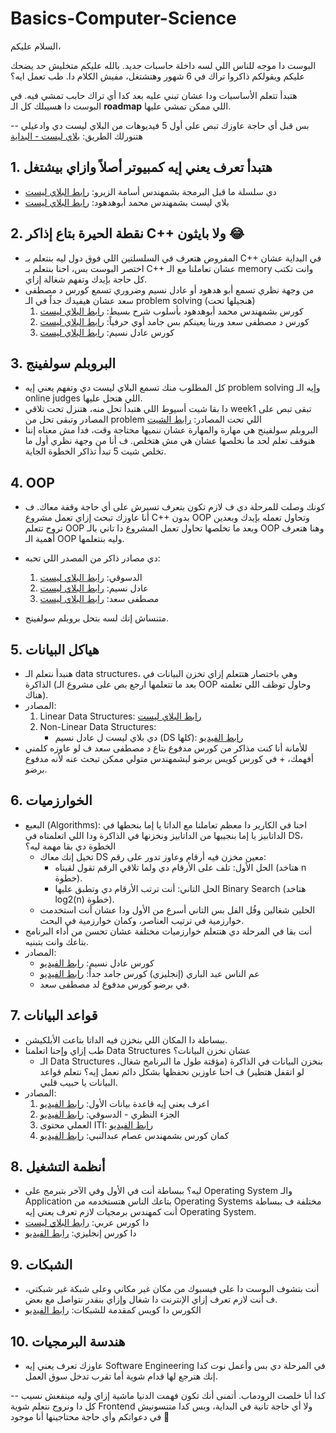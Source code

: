 # Basics-Computer-Science


السلام عليكم،

البوست دا موجه للناس اللي لسه داخلة حاسبات جديد. بالله عليكم متخليش حد يضحك عليكم ويقولكم ذاكروا تراك في 6 شهور وهتشتغل، مفيش الكلام دا. طب تعمل ايه؟

هتبدأ تتعلم الأساسيات ودا عشان تبني عليه بعد كدا أي تراك حابب تمشي فيه. في البوست دا هسيبلك كل الـ **roadmap** اللي ممكن تمشي عليها. 

-- بس قبل أي حاجة عاوزك تبص على أول 5 فيديوهات من البلاي ليست دي وادعيلي هتنورلك الطريق: 
[بلاي ليست - البداية](https://www.youtube.com/playlist?list=PLPt2dINI2MIYY3yqu4YDu2se2GCpcKBfB)

## 1. هتبدأ تعرف يعني إيه كمبيوتر أصلاً وازاي بيشتغل
   - دي سلسلة ما قبل البرمجة بشمهندس أسامة الزيرو: [رابط البلاي ليست](https://www.youtube.com/playlist?list=PLDoPjvoNmBAx8xKvAXpb6f0Urj98Xo7zg)
   - بلاي ليست بشمهندس محمد أبوهدهود: [رابط البلاي ليست](https://www.youtube.com/playlist?list=PL3X--QIIK-OHgMV2yBz3GLfM5d_5BxOSj)
## 2. نقطة الحيرة بتاع إذاكر C++ ولا بايثون 😂
   - المفروض هتعرف في السلسلتين اللي فوق دول ليه بنتعلم بـ C++ في البداية عشان اختصر البوست بس، احنا بنتعلم بـ C++ عشان تعاملنا مع الـ memory وانت تكتب كل حاجة بإيدك وتفهم شغالة إزاي.
   - من وجهة نظري تسمع أبو هدهود أو عادل نسيم وضروري تسمع كورس د مصطفى سعد عشان هيفيدك جداً في الـ problem solving (هنجيلها تحت)
     1. كورس بشمهندس محمد أبوهدهود بأسلوب شرح بسيط: [رابط البلاي ليست](https://www.youtube.com/playlist?list=PL3X--QIIK-OFIRbOHbOXbcfSAvw198lUy)
     2. كورس د مصطفى سعد وربنا يعينكم بس جامد أوي حرفياً: [رابط البلاي ليست](https://www.youtube.com/playlist?list=PLZNz7wrFA85CoVS1vy4dznhSsKe9eGQeL)
     3. كورس عادل نسيم: [رابط البلاي ليست](https://www.youtube.com/playlist?list=PLCInYL3l2AajFAiw4s1U4QbGszcQ-rAb3)

## 3. البروبلم سولفينج
   - كل المطلوب منك تسمع البلاي ليست دي وتفهم يعني إيه problem solving وإيه الـ online judges اللي هتحل عليها.
   - دا بقا شيت أسيوط اللي هتبدأ تحل منه، هتنزل تحت تلاقي week1 تبقى تبص على المصادر وتبقى تحل من problem اللي تحت المصادر: [رابط الشيت](https://docs.google.com/spreadsheets/d/1EbbsotAwb0zuuwxyzs8l2qh8twqw-sNcNbAjCK1kXaE/edit?gid=1883813926#gid=1883813926)
   - البروبلم سولفينج هي مهارة والمهارة عشان ننميها محتاجة وقت، فدا مش معناه إننا هنوقف تعلم لحد ما نخلصها عشان هي مش هتخلص. ف أنا من وجهة نظري أول ما تخلص شيت 5 تبدأ تذاكر الخطوة الجاية.

## 4. OOP
   - كونك وصلت للمرحلة دي ف لازم تكون بتعرف تسيرش على أي حاجة وقفة معاك. ف أنا عاوزك تبحث إزاي تعمل مشروع C++ بدون OOP وتحاول تعمله بإيدك وبعدين تروح تتعلم OOP وبعد ما تخلصها تحاول تعمل المشروع دا تاني بالـ OOP وهنا هتعرف أهمية الـ OOP وليه بنتعلمها.
   - دي مصادر ذاكر من المصدر اللي تحبه:
     1. الدسوقي: [رابط البلاي ليست](https://www.youtube.com/playlist?list=PL1DUmTEdeA6KLEvIO0NyrkT91BVle8BOU)
     2. عادل نسيم: [رابط البلاي ليست](https://www.youtube.com/playlist?list=PLCInYL3l2Aaiq1oLvi9TlWtArJyAuCVow)
     3. مصطفى سعد: [رابط البلاي ليست](https://www.youtube.com/playlist?list=PLPt2dINI2MIbMba7tpx3qvmgOsDlpITwG)

   - متنساش إنك لسه بتحل بروبلم سولفينج.

## 5. هياكل البيانات
   - هنبدأ نتعلم الـ data structures، وهي باختصار هتتعلم إزاي تخزن البيانات في الذاكرة (بعد ما تتعلمها ارجع بص على مشروع الـ OOP وحاول توظف اللي تعلمته هناك).
   - المصادر:
     1. Linear Data Structures: [رابط البلاي ليست](https://www.youtube.com/playlist...)
     2. Non-Linear Data Structures:
        - دي بلاي ليست ل عادل نسيم (DS كلها): [رابط الفيديو](https://www.youtube.com/watch?v=owCqVRbZlbg)
   - للأمانة أنا كنت مذاكر من كورس مدفوع بتاع د مصطفى سعد ف لو عاوزه كلمني أفهمك، + في كورس كويس برضو لبشمهندس متولي ممكن تبحث عنه لأنه مدفوع برضو.

## 6. الخوارزميات
   - البعبع (Algorithms): احنا في الكارير دا معظم تعاملنا مع الداتا يا إما بنحطها في الداتابيز يا إما بنجيبها من الداتابيز ونخزنها في الذاكرة ودا اللي اتعلمناه في DS، الخطوة دي بقا مهمة ليه؟
     - تخيل إنك معاك DS معين مخزن فيه أرقام وعاوز تدور على رقم:
       - الحل الأول: تلف على الأرقام دي ولما تلاقي الرقم تقول لقيناه (هتاخد n خطوة).
       - الحل التاني: أنت ترتب الأرقام دي وتطبق عليها Binary Search (هتاخد log2(n) خطوة).
     - الحلين شغالين وفُل الفل بس التاني أسرع من الأول ودا عشان أنت استخدمت خوارزمية في ترتيب العناصر، وكمان خوارزمية في البحث.
   - أنت بقا في المرحلة دي هتتعلم خوارزميات مختلفة عشان تحسن من أداء البرنامج بتاعك وانت بتبنيه.
   - المصادر:
     - كورس عادل نسيم: [رابط الفيديو](https://www.youtube.com/watch?v=owCqVRbZlbg)
     - عم الناس عبد الباري (إنجليزي) كورس جامد جداً: [رابط الفيديو](https://www.youtube.com/watch?v=0IAPZzGSbME)
     - في برضو كورس مدفوع لد مصطفى سعد.

## 7. قواعد البيانات
   - ببساطة دا المكان اللي بنخزن فيه الداتا بتاعت الأبلكيشن.
   - طب إزاي وإحنا اتعلمنا Data Structures عشان نخزن البيانات؟
     - الـ Data Structures بنخزن البيانات في الذاكرة (مؤقتة طول ما البرنامج شغال، لو اتقفل هتطير) ف احنا عاوزين نحفظها بشكل دائم نعمل إيه؟ نتعلم قواعد البيانات يا حبيب قلبي.
   - المصادر:
     1. اعرف يعني إيه قاعدة بيانات الأول: [رابط الفيديو](https://www.youtube.com/watch?v=GBeWKa1Lc6I&t=419s)
     2. الجزء النظري - الدسوقي: [رابط الفيديو](https://www.youtube.com/watch?v=yLc0Yp5QZlU)
     3. العملي محتوى ITI: [رابط الفيديو](https://www.youtube.com/watch?v=nUiuyejbemc)
     4. كمان كورس بشمهندس عصام عبدالنبي: [رابط الفيديو](https://www.youtube.com/watch?v=QO8DtgX5pnU)

## 8. أنظمة التشغيل
   - ليه؟ ببساطة أنت في الأول وفي الآخر بتبرمج على Operating System والـ Application بتاعك الناس هتستخدمه من Operating Systems مختلفة ف ببساطة أنت كمهندس برمجيات لازم تعرف يعني إيه Operating System.
   - دا كورس عربي: [رابط البلاي ليست](https://www.youtube.com/playlist...)
   - دا كورس إنجليزي: [رابط الفيديو](https://www.youtube.com/watch?v=vBURTt97EkA)

## 9. الشبكات
   - أنت بتشوف البوست دا على فيسبوك من مكان غير مكاني وعلى شبكة غير شبكتي، ف أنت لازم تعرف إزاي الإنترنت دا شغال وإزاي بنقدر نتواصل مع بعض.
   - الكورس دا كويس كمقدمة للشبكات: [رابط الفيديو](https://www.youtube.com/watch?v=q6tUCEUqxTQ)

## 10. هندسة البرمجيات
   - عاوزك تعرف يعني إيه Software Engineering في المرحلة دي بس وأعمل نوت كدا إنك هترجع لها قدام شوية أما تقرب تدخل سوق العمل.

-- كدا أنا خلصت الرودماب. أتمنى أنك تكون فهمت الدنيا ماشية إزاي وليه مينفعش نسيب كل دا ونروح نتعلم شوية Frontend ولا أي حاجة تانية في البداية، وبس كدا متنسونيش في دعواتكم وأي حاجة محتاجينها أنا موجود 🤍
